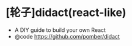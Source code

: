 # [轮子]didact(react-like)

- A DIY guide to build your own React
- @code https://github.com/pomber/didact